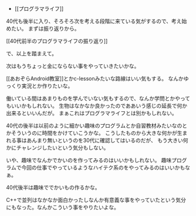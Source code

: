 - [[プログラマライフ]]

40代も後半に入り、そろそろ次を考える段階に来ている気がするので、考え始めたい。
まずは振り返りから。

[[40代前半のプログラマライフの振り返り]]

で、以上を踏まえて。

次はもうちょっと金にならない事をやっていきたいかな。

[[あおぞらAndroid教室]]とかc-lessonみたいな路線はいい気もする。
なんかゆっくり実況とか作りたいな。

働いている間はあまりものを学んでいない気もするので、なんか学問とかやってもいいかもしれない。
生物はなかなか良かったのでああいう感じの延長で何か出来るといいんだが。
まぁこれはプログラマライフとは別かもしれない。

40代の後半は以前のように細かい趣味のプログラムとか自習教材みたいなのとかそういうのに時間をかけていこうかな。
こうしたものから大きな何かが生まれる事はあんまり無いというのを30代に確認してはいるのだが、
もう大きい何かにチャレンジしたいという気分もしない。

いや、趣味でなんかでかいのを作ってみるのはいいかもしれない。
趣味プログラムで今回の仕事でやっているようなハイテク系のをやってみるのはいいかもなぁ。

40代後半は趣味ででかいもの作るかな。

C++で並列はなかなか面白かったしなんか有意義な事をやっていたという気分にもなった。なんかこういう事をやりたいよな。